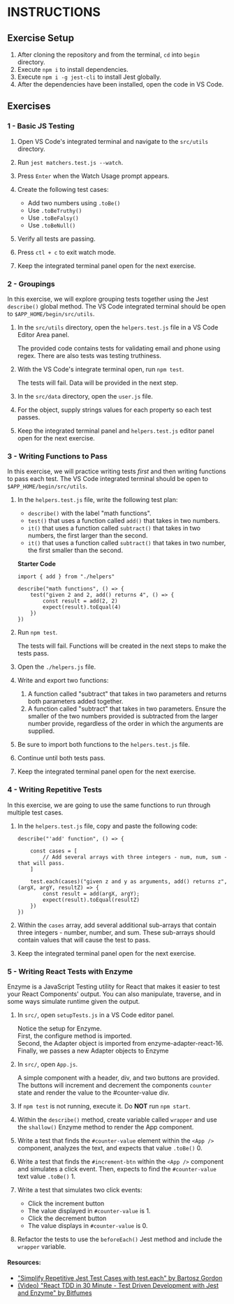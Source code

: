 # INSTRUCTIONS

## Exercise Setup

1. After cloning the repository and from the terminal, `cd` into `begin` directory.
2. Execute `npm i` to install dependencies.
3. Execute `npm i -g jest-cli` to install Jest globally.
4. After the dependencies have been installed, open the code in VS Code.

## Exercises

### 1 - Basic JS Testing

1. Open VS Code's integrated terminal and navigate to the `src/utils` directory.

2. Run `jest matchers.test.js --watch`.

3. Press `Enter` when the Watch Usage prompt appears.

4. Create the following test cases:

    - Add two numbers using `.toBe()`
    - Use `.toBeTruthy()`
    - Use `.toBeFalsy()`
    - Use `.toBeNull()`

5. Verify all tests are passing.

6. Press `ctl + c` to exit watch mode.

7. Keep the integrated terminal panel open for the next exercise.

### 2 - Groupings

In this exercise, we will explore grouping tests together using the Jest `describe()` global method. The VS Code integrated terminal should be open to `$APP_HOME/begin/src/utils`.

1. In the `src/utils` directory, open the `helpers.test.js` file in a VS Code Editor Area panel.

    The provided code contains tests for validating email and phone using regex. There are also tests was testing truthiness.

2. With the VS Code's integrate terminal open, run `npm test`.

    The tests will fail. Data will be provided in the next step.

3. In the `src/data` directory, open the `user.js` file.

4. For the object, supply strings values for each property so each test passes.

5. Keep the integrated terminal panel and `helpers.test.js` editor panel open for the next exercise.

### 3 - Writing Functions to Pass

In this exercise, we will practice writing tests _first_ and then writing functions to pass each test. The VS Code integrated terminal should be open to `$APP_HOME/begin/src/utils`.

1. In the `helpers.test.js` file, write the following test plan:

    - `describe()` with the label "math functions".
    - `test()` that uses a function called `add()` that takes in two numbers.
    - `it()` that uses a function called `subtract()` that takes in two numbers, the first larger than the second.
    - `it()` that uses a function called `subtract()` that takes in two number, the first smaller than the second.

    **Starter Code**

    ```
    import { add } from "./helpers"

    describe("math functions", () => {
        test("given 2 and 2, add() returns 4", () => {
            const result = add(2, 2)
            expect(result).toEqual(4)
        })
    })
    ```

2. Run `npm test`.

    The tests will fail. Functions will be created in the next steps to make the tests pass.

3. Open the `./helpers.js` file.

4. Write and export two functions:

    1. A function called "subtract" that takes in two parameters and returns both parameters added together.
    2. A function called "subtract" that takes in two parameters. Ensure the smaller of the two numbers provided is subtracted from the larger number provide, regardless of the order in which the arguments are supplied.

5. Be sure to import both functions to the `helpers.test.js` file.

6. Continue until both tests pass.

7. Keep the integrated terminal panel open for the next exercise.

### 4 - Writing Repetitive Tests

In this exercise, we are going to use the same functions to run through multiple test cases.

1. In the `helpers.test.js` file, copy and paste the following code:

    ```
    describe("'add' function", () => {

        const cases = [
            // Add several arrays with three integers - num, num, sum - that will pass.
        ]

        test.each(cases)("given z and y as arguments, add() returns z", (argX, argY, resultZ) => {
            const result = add(argX, argY);
            expect(result).toEqual(resultZ)
        })
    })
    ```

2. Within the `cases` array, add several additional sub-arrays that contain three integers - number, number, and sum. These sub-arrays should contain values that will cause the test to pass.

3. Keep the integrated terminal panel open for the next exercise.

### 5 - Writing React Tests with Enzyme

Enzyme is a JavaScript Testing utility for React that makes it easier to test your React Components' output. You can also manipulate, traverse, and in some ways simulate runtime given the output.

1. In `src/`, open `setupTests.js` in a VS Code editor panel.

    Notice the setup for Enzyme.  
    First, the configure method is imported.  
    Second, the Adapter object is imported from enzyme-adapter-react-16.  
    Finally, we passes a new Adapter objects to Enzyme

2. In `src/`, open `App.js`.

    A simple component with a header, div, and two buttons are provided. The buttons will increment and decrement the components `counter` state and render the value to the #counter-value div.

3. If `npm test` is not running, execute it. Do **NOT** run `npm start`.

4. Within the `describe()` method, create variable called `wrapper` and use the `shallow()` Enzyme method to render the App component.

5. Write a test that finds the `#counter-value` element within the `<App />` component, analyzes the text, and expects that value `.toBe()` 0.

6. Write a test that finds the `#increment-btn` within the `<App />` component and simulates a click event. Then, expects to find the `#counter-value` text value `.toBe()` 1.

7. Write a test that simulates two click events:

    - Click the increment button
    - The value displayed in `#counter-value` is 1.
    - Click the decrement button
    - The value displays in `#counter-value` is 0.

8. Refactor the tests to use the `beforeEach()` Jest method and include the `wrapper` variable.

#### Resources:

-   ["Simplify Repetitive Jest Test Cases with test.each" by Bartosz Gordon](https://dev.to/bgord/simplify-repetitive-jest-test-cases-with-test-each-310m)
-   [(Video) "React TDD in 30 Minute - Test Driven Development with Jest and Enzyme" by Bitfumes](youtube.com/watch?v=-bmdf1oATQo)
